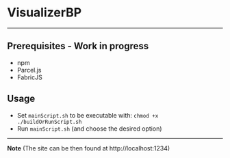 # VisualizerBP
___
## Prerequisites - Work in progress
- npm
- Parcel.js
- FabricJS

## Usage
- Set `mainScript.sh` to be executable with: `chmod +x ./buildOrRunScript.sh`
- Run `mainScript.sh` (and choose the desired option)

___
**Note**
(The site can be then found at http://localhost:1234)

